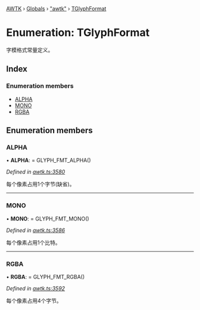 [AWTK](../README.md) › [Globals](../globals.md) › ["awtk"](../modules/_awtk_.md) › [TGlyphFormat](_awtk_.tglyphformat.md)

# Enumeration: TGlyphFormat

字模格式常量定义。

## Index

### Enumeration members

* [ALPHA](_awtk_.tglyphformat.md#alpha)
* [MONO](_awtk_.tglyphformat.md#mono)
* [RGBA](_awtk_.tglyphformat.md#rgba)

## Enumeration members

###  ALPHA

• **ALPHA**: =  GLYPH_FMT_ALPHA()

*Defined in [awtk.ts:3580](https://github.com/zlgopen/awtk-binding/blob/066f953/tools/code_gen/js/output/awtk.ts#L3580)*

每个像素占用1个字节(缺省)。

___

###  MONO

• **MONO**: =  GLYPH_FMT_MONO()

*Defined in [awtk.ts:3586](https://github.com/zlgopen/awtk-binding/blob/066f953/tools/code_gen/js/output/awtk.ts#L3586)*

每个像素占用1个比特。

___

###  RGBA

• **RGBA**: =  GLYPH_FMT_RGBA()

*Defined in [awtk.ts:3592](https://github.com/zlgopen/awtk-binding/blob/066f953/tools/code_gen/js/output/awtk.ts#L3592)*

每个像素占用4个字节。
